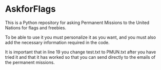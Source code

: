 # AskforFlags
This is a Python repository for asking Permanent Missions to the United Nations for flags and freebies.

To be able to use it you must personalize it as you want, and you must also add the necessary information required in the code.

It is important that in line 19 you change test.txt to PMUN.txt after you have tried it and that it has worked so that you can send directly to the emails of the permanent missions.
